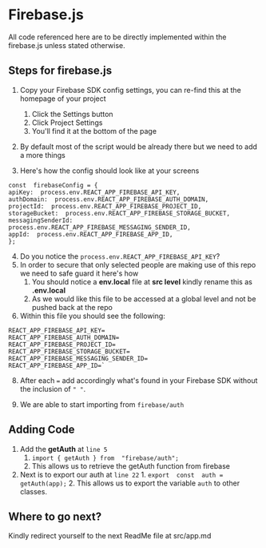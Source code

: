 # Firebase.js
All code referenced here are to be directly implemented within the firebase.js unless stated otherwise.

## Steps for firebase.js

 1. Copy your Firebase SDK config settings, you can re-find this at the homepage of your project
	 1. Click the Settings button
	 2. Click Project Settings
	 3. You'll find it at the bottom of the page

 2. By default most of the script would be already there but we need to add a more things
 3.  Here's how the config should look like at your screens

    const  firebaseConfig = {
    apiKey:  process.env.REACT_APP_FIREBASE_API_KEY,
    authDomain:  process.env.REACT_APP_FIREBASE_AUTH_DOMAIN,
    projectId:  process.env.REACT_APP_FIREBASE_PROJECT_ID,
    storageBucket:  process.env.REACT_APP_FIREBASE_STORAGE_BUCKET,
    messagingSenderId:  process.env.REACT_APP_FIREBASE_MESSAGING_SENDER_ID,
    appId:  process.env.REACT_APP_FIREBASE_APP_ID,
    };

 4. Do you notice the `process.env.REACT_APP_FIREBASE_API_KEY`?
 5. In order to secure that only selected people are making use of this repo we need to safe guard it here's how
	 1. You should notice a **env.local** file at **src level** kindly rename this as **.env.local** 
	 2. As we would like this file to be accessed at a global level and not be pushed back at the repo
 6.  Within this file you should see the following:

    REACT_APP_FIREBASE_API_KEY=
    REACT_APP_FIREBASE_AUTH_DOMAIN=
    REACT_APP_FIREBASE_PROJECT_ID=
    REACT_APP_FIREBASE_STORAGE_BUCKET=
    REACT_APP_FIREBASE_MESSAGING_SENDER_ID=
    REACT_APP_FIREBASE_APP_ID=`

8. After each `=` add accordingly what's found in your Firebase SDK without the inclusion of `" "`.

9.  We are able to start importing from `firebase/auth`


## Adding Code

 1. Add the **getAuth** at `line 5`
    1. `import { getAuth } from  "firebase/auth";`
    2. This allows us to retrieve the getAuth function from firebase
 2.  Next is to export our auth at `line 22`
    1. `export  const  auth = getAuth(app);`
    2. This allows us to export the variable `auth` to other classes.

## Where to go next?

Kindly redirect yourself to the next ReadMe file at src/app.md